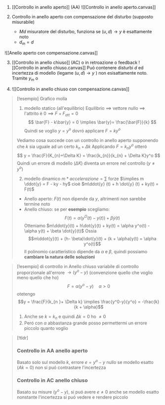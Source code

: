 1. [[Controllo in anello aperto]] (AA)
 ![[Controllo in anello aperto.canvas]]

2. Controllo in anello aperto con compensazione del disturbo (supposto misurabile)
	- $Md$ misuratore del disturbo, funziona se $(u,d) \to y$ è esattamente noto
	- $d_{m} = d$

![[Anello aperto con compensazione.canvas]]

3. [[Controllo in anello chiuso]] (AC) o in retroazione o feedback
![[Controllo in anello chiuso.canvas]]
Puó contenere disturbi $d$ ed incertezza di modello (legame $(u,d) \to y$ ) non esisattamente noto. Tramite $y_{m}$ o


4. ![[Controllo in anello chiuso con compensazione.canvas]]
>[!esempio]
> Grafico molla
> 
> 1. modello statico (all'equilibrio)
>    Equilibrio $\implies$ vettore nullo $\implies$ l'attrito è $0 \implies F + F_{att} =0$
>    $$
> \bar{F} - k\bar{y} = 0 \implies \bar{y}= \frac{\bar{F}}{k}
>$$
>Quindi se voglio $y = y^o$ dovró applicare $F = ky^o$
>
>Vediamo cosa succede con un controllo in anello aperto supponendo che $k$ sia uguale ad un certo $k_{n} + \Delta k$
>Applicando $F = k_{n}y^o$ otteró
> $$
> y = \frac{F}{K_{n}+\Delta K} = \frac{k_{n}}{k_{n} + \Delta K}y^o
>$$
>Quindi un errore di modello ($\Delta K$) diventa un errore nel controllo $(y \neq y^o)$
>
>2. modello dinamico
> $m*accelerazione = \sum$ forze $\implies m \ddot{y} = F - ky - hy$ cioè $m\ddot{y} (t) + h \dot{y} (t) + ky(t) = F(t)$
> - Anello aperto: $F(t)$ non dipende da $y$, altrimenti non sarebbe termine noto
> - Anello chiuso: se per **esempio** scegliamo:
> $$F(t) = \alpha(y^O(t) - y(t)) + \beta \dot{y}(t)$$
> Otteniamo
>  $m\ddot{y}(t) + h\dot{y}(t) + ky(t) = \alpha y^o(t) - \alpha y(t) + \beta \dot{y}(t)$
>  Ossia
>   $$m\ddot{y}(t) + (h-  \beta)\dot{y}(t) + (k + \alpha)y(t) = \alpha y^o(t)$$
> Il polinomio caratteristico dipende da $\alpha$ e $\beta$, quindi possiamo **cambiare la natura delle soluzioni**


>[!esempio] di controllo in Anello chiuso
> variabile di controllo proporzionale all'errore $\to (y^o - y)$ (convenzione quello che voglio meno quello che ho)
> $$F = \alpha(y^o-y)\quad \alpha > 0$$
> otetengo
> $$y = \frac{F}{k_{n }+ \Delta k} \implies \frac{y^0-y}{y^o} = -\frac{k}{k + \alpha}$$
> 1. Anche se $k = k_{n}$ e quindi $\Delta k = 0$ ho $\neq 0$
> 2. Peró con $\alpha$ abbastanza grande posso permettermi un errore piccolo quanto voglio




>[!tldr]
>### Controllo in AA anello aperto
> Basato solo sul modello $k$, errore $e = y^o - y$ nullo se modello esatto $(Ak =0)$ non si puó contrastare l'incertezza
> 
> 
> ### Controllo in AC anello chiuso
> Basato su misure $(y^o - y)$, si puó avere $e \neq 0$ anche se modello esatto nonstante l'incertezza si puó vedere e rendere piccolo



